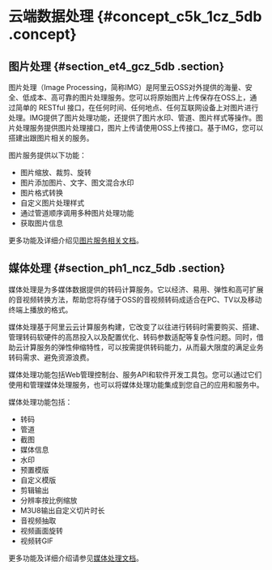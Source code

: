 # 云端数据处理 {#concept_c5k_1cz_5db .concept}

## 图片处理 {#section_et4_gcz_5db .section}

图片处理（Image Processing，简称IMG）是阿里云OSS对外提供的海量、安全、低成本、高可靠的图片处理服务。您可以将原始图片上传保存在OSS上，通过简单的 RESTful 接口，在任何时间、任何地点、任何互联网设备上对图片进行处理。IMG提供了图片处理功能，还提供了图片水印、管道、图片样式等操作。图片处理服务提供图片处理接口，图片上传请使用OSS上传接口。基于IMG，您可以搭建出跟图片相关的服务。

图片服务提供以下功能：

-   图片缩放、裁剪、旋转
-   图片添加图片、文字、图文混合水印
-   图片格式转换
-   自定义图片处理样式
-   通过管道顺序调用多种图片处理功能
-   获取图片信息

更多功能及详细介绍见[图片服务相关文档](../../../../intl.zh-CN/图片处理指南/快速使用OSS图片服务.md#)。

## 媒体处理 {#section_ph1_ncz_5db .section}

媒体处理是为多媒体数据提供的转码计算服务。它以经济、易用、弹性和高可扩展的音视频转换方法，帮助您将存储于OSS的音视频转码成适合在PC、TV以及移动终端上播放的格式。

媒体处理基于阿里云云计算服务构建，它改变了以往进行转码时需要购买、搭建、管理转码软硬件的高昂投入以及配置优化、转码参数适配等复杂性问题。同时，借助云计算服务的弹性伸缩特性，可以按需提供转码能力，从而最大限度的满足业务转码需求、避免资源浪费。

媒体处理功能包括Web管理控制台、服务API和软件开发工具包。您可以通过它们使用和管理媒体处理服务，也可以将媒体处理功能集成到您自己的应用和服务中。

媒体处理功能包括：

-   转码
-   管道
-   截图
-   媒体信息
-   水印
-   预置模版
-   自定义模版
-   剪辑输出
-   分辨率按比例缩放
-   M3U8输出自定义切片时长
-   音视频抽取
-   视频画面旋转
-   视频转GIF

更多功能及详细介绍请参见[媒体处理文档](https://www.alibabacloud.com/help/doc-detail/29196.htm)。

